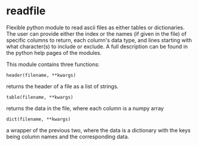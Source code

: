 readfile
========

Flexible python module to read ascii files as either tables or dictionaries. The user can provide either the index or the names (if given in the file) of specific columns to return, each column's data type, and lines starting with what character(s) to include or exclude. A full description can be found in the python help pages of the modules.

This module contains three functions:

    header(filename, **kwargs)
returns the header of a file as a list of strings.

    table(filename, **kwargs)
returns the data in the file, where each column is a numpy array

    dict(filename, **kwargs)
a wrapper of the previous two, where the data is a dictionary with the keys being column names and the corresponding data.
